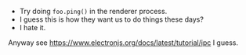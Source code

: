 * Try doing `foo.ping()` in the renderer process.
* I guess this is how they want us to do things these days?
* I hate it.

Anyway see <https://www.electronjs.org/docs/latest/tutorial/ipc> I guess.
